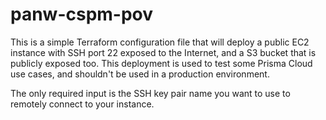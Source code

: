# panw-cspm-pov

This is a simple Terraform configuration file that will deploy a public EC2 instance with SSH port 22 exposed to the Internet, and a S3 bucket 
that is publicly exposed too. This deployment is used to test some Prisma Cloud use cases, and shouldn't be used in a production environment.

The only required input is the SSH key pair name you want to use to remotely connect to your instance.
